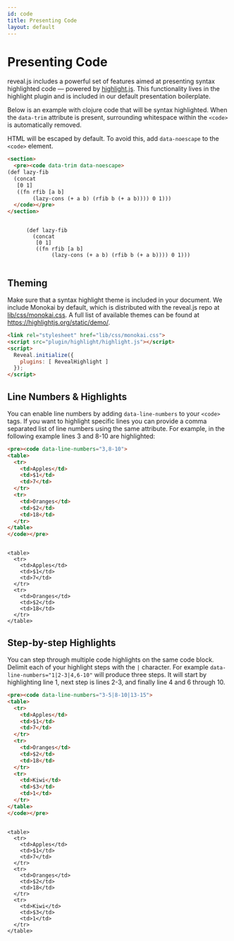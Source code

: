 ```yaml
---
id: code
title: Presenting Code
layout: default
---
```


# Presenting Code

reveal.js includes a powerful set of features aimed at presenting syntax highlighted code — powered by [highlight.js](https://highlightjs.org/). This functionality lives in the highlight plugin and is included in our default presentation boilerplate.

Below is an example with clojure code that will be syntax highlighted. When the `data-trim` attribute is present, surrounding whitespace within the `<code>` is automatically removed.

HTML will be escaped by default. To avoid this, add `data-noescape` to the `<code>` element.

```html
<section>
  <pre><code data-trim data-noescape>
(def lazy-fib
  (concat
   [0 1]
   ((fn rfib [a b]
        (lazy-cons (+ a b) (rfib b (+ a b)))) 0 1)))
  </code></pre>
</section>
```
<div class="reveal reveal-example">
  <div class="slides">
    <section>
      <pre><code data-trim data-noescape>
      (def lazy-fib
        (concat
         [0 1]
         ((fn rfib [a b]
              (lazy-cons (+ a b) (rfib b (+ a b)))) 0 1)))
      </code></pre>
    </section>
  </div>
</div>

## Theming
Make sure that a syntax highlight theme is included in your document. We include Monokai by default, which is distributed with the reveal.js repo at [lib/css/monokai.css](https://github.com/hakimel/reveal.js/tree/master/lib/css/monokai.css). A full list of available themes can be found at <https://highlightjs.org/static/demo/>.

```html
<link rel="stylesheet" href="lib/css/monokai.css">
<script src="plugin/highlight/highlight.js"></script>
<script>
  Reveal.initialize({
    plugins: [ RevealHighlight ]
  });
</script>
```

## Line Numbers & Highlights

You can enable line numbers by adding `data-line-numbers` to your `<code>` tags. If you want to highlight specific lines you can provide a comma separated list of line numbers using the same attribute. For example, in the following example lines 3 and 8-10 are highlighted:

```html
<pre><code data-line-numbers="3,8-10">
<table>
  <tr>
    <td>Apples</td>
    <td>$1</td>
    <td>7</td>
  </tr>
  <tr>
    <td>Oranges</td>
    <td>$2</td>
    <td>18</td>
  </tr>
</table>
</code></pre>
```
<div class="reveal reveal-example">
  <div class="slides">
    <section>
<pre><code data-line-numbers="3,8-10" data-trim data-noescape>
&lt;table&gt;
  &lt;tr&gt;
    &lt;td>Apples&lt;/td&gt;
    &lt;td>$1&lt;/td&gt;
    &lt;td>7&lt;/td&gt;
  &lt;/tr&gt;
  &lt;tr&gt;
    &lt;td>Oranges&lt;/td&gt;
    &lt;td>$2&lt;/td&gt;
    &lt;td>18&lt;/td&gt;
  &lt;/tr&gt;
&lt;/table&gt;
</code></pre>
    </section>
  </div>
</div>

## Step-by-step Highlights

You can step through multiple code highlights on the same code block. Delimit each of your highlight steps with the `|` character. For example `data-line-numbers="1|2-3|4,6-10"` will produce three steps. It will start by highlighting line 1, next step is lines 2-3, and finally line 4 and 6 through 10.

```html
<pre><code data-line-numbers="3-5|8-10|13-15">
<table>
  <tr>
    <td>Apples</td>
    <td>$1</td>
    <td>7</td>
  </tr>
  <tr>
    <td>Oranges</td>
    <td>$2</td>
    <td>18</td>
  </tr>
  <tr>
    <td>Kiwi</td>
    <td>$3</td>
    <td>1</td>
  </tr>
</table>
</code></pre>
```
<div class="reveal reveal-example">
  <div class="slides">
    <section>
<pre><code data-line-numbers="3-5|8-10|13-15" data-trim data-noescape>
&lt;table&gt;
  &lt;tr&gt;
    &lt;td>Apples&lt;/td&gt;
    &lt;td>$1&lt;/td&gt;
    &lt;td>7&lt;/td&gt;
  &lt;/tr&gt;
  &lt;tr&gt;
    &lt;td>Oranges&lt;/td&gt;
    &lt;td>$2&lt;/td&gt;
    &lt;td>18&lt;/td&gt;
  &lt;/tr&gt;
  &lt;tr&gt;
    &lt;td>Kiwi&lt;/td&gt;
    &lt;td>$3&lt;/td&gt;
    &lt;td>1&lt;/td&gt;
  &lt;/tr&gt;
&lt;/table&gt;
</code></pre>
    </section>
  </div>
</div>